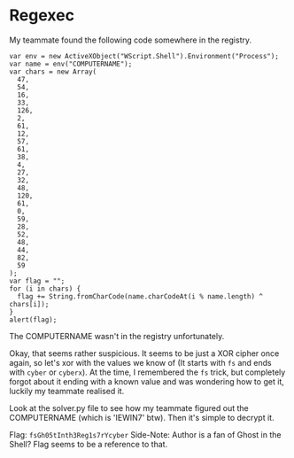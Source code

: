 # Regexec

My teammate found the following code somewhere in the registry.
```
var env = new ActiveXObject("WScript.Shell").Environment("Process");
var name = env("COMPUTERNAME");
var chars = new Array(
  47,
  54,
  16,
  33,
  126,
  2,
  61,
  12,
  57,
  61,
  38,
  4,
  27,
  32,
  48,
  120,
  61,
  0,
  59,
  28,
  52,
  48,
  44,
  82,
  59
);
var flag = "";
for (i in chars) {
  flag += String.fromCharCode(name.charCodeAt(i % name.length) ^ chars[i]);
}
alert(flag);
```

The COMPUTERNAME wasn't in the registry unfortunately.

Okay, that seems rather suspicious. It seems to be just a XOR cipher once again, so let's xor with the values we know of (It starts with `fs` and ends with `cyber` or `cyberx`).
At the time, I remembered the `fs` trick, but completely forgot about it ending with a known value and was wondering how to get it, luckily my teammate realised it.

Look at the solver.py file to see how my teammate figured out the COMPUTERNAME (which is 'IEWIN7' btw). Then it's simple to decrypt it.

Flag: `fsGh05tInth3Reg1s7rYcyber`
Side-Note: Author is a fan of Ghost in the Shell? Flag seems to be a reference to that.
